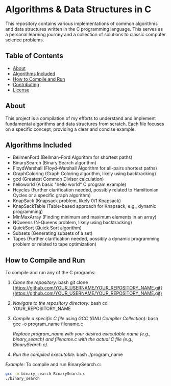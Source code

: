 # Algorithms & Data Structures in C

This repository contains various implementations of common algorithms and data structures written in the C programming language. This serves as a personal learning journey and a collection of solutions to classic computer science problems.

## Table of Contents

- [About](#about)
- [Algorithms Included](#algorithms-included)
- [How to Compile and Run](#how-to-compile-and-run)
- [Contributing](#contributing)
- [License](#license)

## About

This project is a compilation of my efforts to understand and implement fundamental algorithms and data structures from scratch. Each file focuses on a specific concept, providing a clear and concise example.

## Algorithms Included

* BellmenFord (Bellman-Ford Algorithm for shortest paths)
* BinarySearch (Binary Search algorithm)
* FloydWarshall (Floyd-Warshall Algorithm for all-pairs shortest paths)
* GraphColoring (Graph Coloring algorithm, likely using backtracking)
* gcd (Greatest Common Divisor calculation)
* helloworld (A basic "hello world" C program example)
* Hcycles (Further clarification needed, possibly related to Hamiltonian Cycles or a specific graph algorithm)
* KnapSack (Knapsack problem, likely 0/1 Knapsack)
* KnapSackTable (Table-based approach for Knapsack, e.g., dynamic programming)
* MinMaxArray (Finding minimum and maximum elements in an array)
* NQueens (N-Queens problem, likely using backtracking)
* QuickSort (Quick Sort algorithm)
* Subsets (Generating subsets of a set)
* Tapes (Further clarification needed, possibly a dynamic programming problem or related to tape optimization)

## How to Compile and Run

To compile and run any of the C programs:

1.  *Clone the repository:*
    bash
    git clone [https://github.com/YOUR_USERNAME/YOUR_REPOSITORY_NAME.git](https://github.com/YOUR_USERNAME/YOUR_REPOSITORY_NAME.git)
    
2.  *Navigate to the repository directory:*
    bash
    cd YOUR_REPOSITORY_NAME
    
3.  *Compile a specific C file using GCC (GNU Compiler Collection):*
    bash
    gcc -o program_name filename.c
    
    *Replace program_name with your desired executable name (e.g., binary_search) and filename.c with the actual C file (e.g., BinarySearch.c).*

4.  *Run the compiled executable:*
    bash
    ./program_name
    

*Example:*
To compile and run BinarySearch.c:
```bash
gcc -o binary_search BinarySearch.c
./binary_search

